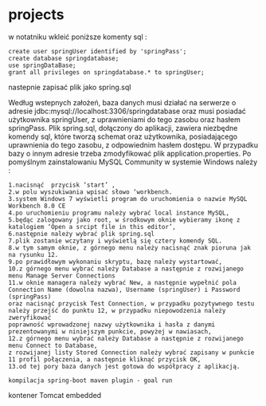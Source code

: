 # projects

w notatniku wkleić poniższe komenty sql :

    create user springUser identified by 'springPass';
    create database springdatabase;
    use springDataBase;
    grant all privileges on springdatabase.* to springUser;

nastepnie zapisać plik jako spring.sql

Według wstepnych założeń, baza danych musi działać na serwerze o adresie  jdbc:mysql://localhost:3306/springdatabase oraz musi posiadać użytkownika  springUser,
z uprawnieniami do tego zasobu oraz hasłem  springPass. Plik  spring.sql, dołączony do aplikacji, zawiera niezbędne komendy sql,
które tworzą schemat oraz użytkownika, posiadającego uprawnienia do tego zasobu, z odpowiednim hasłem dostępu. 
W przypadku bazy o innym adresie trzeba zmodyfikować plik application.properties.
Po pomyślnym zainstalowaniu MySQL Community w systemie Windows należy :

    1.nacisnąć  przycisk ‘start’ ,
    2.w polu wyszukiwania wpisać słowo ‘workbench.
    3.system Windows 7 wyświetli program do uruchomienia o nazwie MySQL Workbench 8.0 CE
    4.po uruchomieniu programu należy wybrać local instance MySQL,
    5.będąc zalogowany jako root, w środkowym oknie wybieramy ikonę z katalogiem ‘Open a srcipt file in this editor’,
    6.następnie należy wybrać plik spring.sql 
    7.plik zostanie wczytany i wyświetlą się cztery komendy SQL. 
    8.w tym samym oknie, z górnego menu należy nacisnąć znak pioruna jak na rysunku 12. 
    9.po prawidłowym wykonaniu skryptu, bazę należy wystartować,
    10.z górnego menu wybrać należy Database a następnie z rozwijanego menu Manage Server Connections
    11.w oknie managera należy wybrać New, a następnie wypełnić pola Connection Name (dowolna nazwa), Username (springUser) i Password (springPass)
    oraz nacisnąć przycisk Test Connection, w przypadku pozytywnego testu należy przejść do punktu 12, w przypadku niepowodzenia należy zweryfikować
    poprawność wprowadzonej nazwy użytkownika i hasła z danymi prezentowanymi w niniejszym punkcie, powyżej w nawiasach, 
    12.z górnego menu wybrać należy Database a następnie z rozwijanego menu Connect to Database,
    z rozwijanej listy Stored Connection należy wybrać zapisany w punkcie 11 profil połączenia, a następnie kliknąć przycisk OK, 
    13.od tej pory baza danych jest gotowa do współpracy z aplikacją.
    
    kompilacja spring-boot maven plugin - goal run 

kontener Tomcat embedded
